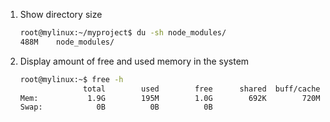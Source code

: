 1. Show directory size

    ```bash
    root@mylinux:~/myproject$ du -sh node_modules/
    488M    node_modules/
    ```

2. Display amount of free and used memory in the system

    ```bash
    root@mylinux:~$ free -h
                  total        used        free      shared  buff/cache   available
    Mem:           1.9G        195M        1.0G        692K        720M        1.5G
    Swap:            0B          0B          0B
    ```
